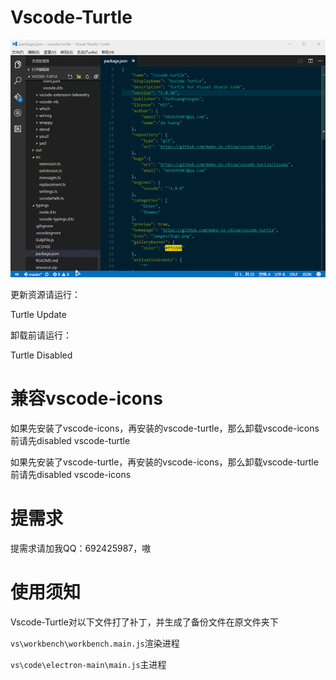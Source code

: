 # Vscode-Turtle

<img src="https://raw.githubusercontent.com/make-in-china/vscode-turtle/master/images/demo.gif" >

更新资源请运行：

Turtle Update

卸载前请运行：

Turtle Disabled

# 兼容vscode-icons
如果先安装了vscode-icons，再安装的vscode-turtle，那么卸载vscode-icons前请先disabled vscode-turtle

如果先安装了vscode-turtle，再安装的vscode-icons，那么卸载vscode-turtle前请先disabled vscode-icons
# 提需求
提需求请加我QQ：692425987，嗷
# 使用须知
Vscode-Turtle对以下文件打了补丁，并生成了备份文件在原文件夹下

`vs\workbench\workbench.main.js`渲染进程

`vs\code\electron-main\main.js`主进程
